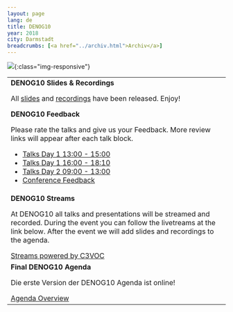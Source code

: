 ```yaml
---
layout: page
lang: de
title: DENOG10
year: 2018
city: Darmstadt
breadcrumbs: [<a href="../archiv.html">Archiv</a>]
---
```

![](/images/meeting-10.jpg){:class="img-responsive"}

<table>
    <tr>
        <td>
                <div class="newsblock">
                    <b>DENOG10 Slides & Recordings </b>
                    <p>All <a href="https://github.com/denog/media/tree/master/DENOG10"> slides</a> and <a href="https://media.ccc.de/c/denog10">recordings</a> have been released. Enjoy!</p>
                </div>
                <div class="newsblock">
                    <b>DENOG10 Feedback</b>
                    <p>Please rate the talks and give us your Feedback. More review links will appear after each talk block.</p>
                    <ul>
                        <li><a href="https://goo.gl/forms/BQmlQx3nifozz4hP2"> Talks Day 1 13:00 - 15:00 </a></li>
                        <li><a href="https://goo.gl/forms/d749TKGm37TF5V6P2"> Talks Day 1 16:00 - 18:10 </a></li>
                        <li><a href="https://goo.gl/forms/P4zrvyG5yhdAAI6i1"> Talks Day 2 09:00 - 13:00 </a></li>
                        <li><a href="https://goo.gl/forms/Ll9u8IzUxwg7TEKY2"> Conference Feedback </a></li>
                    </ul>
                </div>
        </td>
    </tr>
    <tr>
        <td>
                <div class="newsblock">
                    <b>DENOG10 Streams</b>
                    <p>At DENOG10 all talks and presentations will be streamed and recorded. During the event you can follow the livetreams at the link below. After the event we will add slides and recordings to the agenda.</p>
                    <a href="https://streaming.media.ccc.de/denog10" target="new">Streams powered by C3VOC<i class="ion-arrow-right-c"></i></a>
                </div>
        </td>
    </tr>
    <tr>
        <td>
                <div class="newsblock">
                    <b>Final DENOG10 Agenda</b>
                    <p>Die erste Version der DENOG10 Agenda ist online!</p>
                    <a href="https://cfp.denog.de/denog10/schedule" target="new">Agenda Overview <i class="ion-arrow-right-c"></i></a>
                </div>
        </td>
    </tr>
</table>

<!--
<hr class="verticaldivider" />
<div class="mainpagepaddedbox">
    <h3>Sponsoren</h3>
    <div id="sponsorslider" data-images="3"></div>
</div>
<script type="text/javascript">
    var sliderImageItems = [
                '{{ site.url }}/images/meetings/denog10/sponsor_de-cix.png',
                '{{ site.url }}/images/meetings/denog10/sponsor_de-cix.png',
                '{{ site.url }}/images/meetings/denog10/sponsor_eshelter.png',
                '{{ site.url }}/images/meetings/denog10/sponsor_eshelter.png',
                '{{ site.url }}/images/meetings/denog10/sponsor_NL-IX.png',
                '{{ site.url }}/images/meetings/denog10/sponsor_NL-IX.png',
                '{{ site.url }}/images/meetings/denog10/sponsor_flexoptix.jpg',
                '{{ site.url }}/images/meetings/denog10/sponsor_dc1.jpg',
                '{{ site.url }}/images/meetings/denog10/sponsor_gasline.png',
                '{{ site.url }}/images/meetings/denog10/sponsor_megaport.jpg',
                '{{ site.url }}/images/meetings/denog10/sponsor_syseleven.png',
                '{{ site.url }}/images/meetings/denog10/sponsor_thomaskrenn.jpg',
                '{{ site.url }}/images/meetings/denog10/sponsor_netbrain.png',
                '{{ site.url }}/images/meetings/denog10/sponsor_hubersuhner.jpg',
                '{{ site.url }}/images/meetings/denog10/sponsor_centurylink.png',
                '{{ site.url }}/images/meetings/denog10/sponsor_core_backbone_infinera.png',
                '{{ site.url }}/images/meetings/denog10/sponsor_xantaro.png'
    ];
</script>
-->
